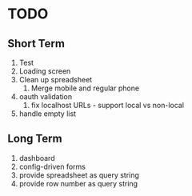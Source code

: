 # TODO

## Short Term

1. Test
4. Loading screen
7. Clean up spreadsheet
    1. Merge mobile and regular phone
8. oauth validation
    1. fix localhost URLs - support local vs non-local
9. handle empty list

## Long Term

1. dashboard
2. config-driven forms
3. provide spreadsheet as query string
4. provide row number as query string
